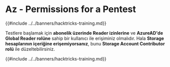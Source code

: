 # Az - Permissions for a Pentest

{{#include ../../banners/hacktricks-training.md}}

Testlere başlamak için **abonelik üzerinde Reader izinlerine** ve **AzureAD'de Global Reader rolüne** sahip bir kullanıcı ile erişiminiz olmalıdır. Hala **Storage hesaplarının içeriğine erişemiyorsanız**, bunu **Storage Account Contributor rolü** ile düzeltebilirsiniz.

{{#include ../../banners/hacktricks-training.md}}
